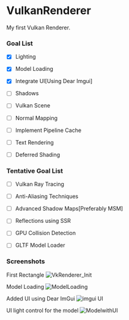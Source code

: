 # VulkanRenderer
My first Vulkan Renderer.


### Goal List
  - [X] Lighting
  - [X] Model Loading
  - [X] Integrate UI[Using Dear Imgui]
  - [ ] Shadows
  - [ ] Vulkan Scene
  - [ ] Normal Mapping
  - [ ] Implement Pipeline Cache
  - [ ] Text Rendering
  - [ ] Deferred Shading
  
  
### Tentative Goal List
  - [ ] Vulkan Ray Tracing
  - [ ] Anti-Aliasing Techniques
  - [ ] Advanced Shadow Maps[Preferably MSM]
  - [ ] Reflections using SSR
  - [ ] GPU Collision Detection
  - [ ] GLTF Model Loader


### Screenshots


First Rectangle
![VkRenderer_Init](https://user-images.githubusercontent.com/32849841/64492905-3b7eb900-d22e-11e9-9962-7275371cdef4.PNG)


Model Loading
![ModelLoading](https://user-images.githubusercontent.com/32849841/78464848-20303b00-76a3-11ea-9bc8-6fa981a7034e.PNG)


Added UI using Dear ImGui
![imgui UI](https://user-images.githubusercontent.com/32849841/78473222-d0c62b00-76f3-11ea-8719-46bfb58d5e2d.PNG)


UI light control for the model
![ModelwithUI](https://user-images.githubusercontent.com/32849841/78512741-bf186e00-775b-11ea-87f4-338c21f90b6f.PNG)

